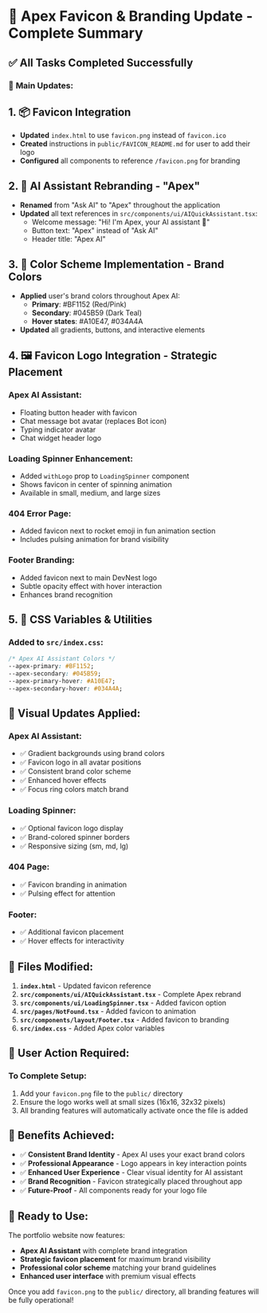 # 🚀 Apex Favicon & Branding Update - Complete Summary

## ✅ All Tasks Completed Successfully

### 🎯 **Main Updates:**

## 1. 📦 Favicon Integration
- **Updated** `index.html` to use `favicon.png` instead of `favicon.ico`
- **Created** instructions in `public/FAVICON_README.md` for user to add their logo
- **Configured** all components to reference `/favicon.png` for branding

## 2. 🤖 AI Assistant Rebranding - "Apex"
- **Renamed** from "Ask AI" to "Apex" throughout the application
- **Updated** all text references in `src/components/ui/AIQuickAssistant.tsx`:
  - Welcome message: "Hi! I'm Apex, your AI assistant 🤖"
  - Button text: "Apex" instead of "Ask AI"
  - Header title: "Apex AI"

## 3. 🎨 Color Scheme Implementation - Brand Colors
- **Applied** user's brand colors throughout Apex AI:
  - **Primary**: #BF1152 (Red/Pink)
  - **Secondary**: #045B59 (Dark Teal)
  - **Hover states**: #A10E47, #034A4A
- **Updated** all gradients, buttons, and interactive elements

## 4. 🖼️ Favicon Logo Integration - Strategic Placement

### **Apex AI Assistant:**
- Floating button header with favicon
- Chat message bot avatar (replaces Bot icon)
- Typing indicator avatar
- Chat widget header logo

### **Loading Spinner Enhancement:**
- Added `withLogo` prop to `LoadingSpinner` component
- Shows favicon in center of spinning animation
- Available in small, medium, and large sizes

### **404 Error Page:**
- Added favicon next to rocket emoji in fun animation section
- Includes pulsing animation for brand visibility

### **Footer Branding:**
- Added favicon next to main DevNest logo
- Subtle opacity effect with hover interaction
- Enhances brand recognition

## 5. 🎯 CSS Variables & Utilities

### **Added to `src/index.css`:**
```css
/* Apex AI Assistant Colors */
--apex-primary: #BF1152;
--apex-secondary: #045B59;
--apex-primary-hover: #A10E47;
--apex-secondary-hover: #034A4A;
```

## 🎨 **Visual Updates Applied:**

### **Apex AI Assistant:**
- ✅ Gradient backgrounds using brand colors
- ✅ Favicon logo in all avatar positions
- ✅ Consistent brand color scheme
- ✅ Enhanced hover effects
- ✅ Focus ring colors match brand

### **Loading Spinner:**
- ✅ Optional favicon logo display
- ✅ Brand-colored spinner borders
- ✅ Responsive sizing (sm, md, lg)

### **404 Page:**
- ✅ Favicon branding in animation
- ✅ Pulsing effect for attention

### **Footer:**
- ✅ Additional favicon placement
- ✅ Hover effects for interactivity

## 📁 **Files Modified:**

1. **`index.html`** - Updated favicon reference
2. **`src/components/ui/AIQuickAssistant.tsx`** - Complete Apex rebrand
3. **`src/components/ui/LoadingSpinner.tsx`** - Added favicon option
4. **`src/pages/NotFound.tsx`** - Added favicon to animation
5. **`src/components/layout/Footer.tsx`** - Added favicon to branding
6. **`src/index.css`** - Added Apex color variables

## 📝 **User Action Required:**

### **To Complete Setup:**
1. Add your `favicon.png` file to the `public/` directory
2. Ensure the logo works well at small sizes (16x16, 32x32 pixels)
3. All branding features will automatically activate once the file is added

## 🎉 **Benefits Achieved:**

- ✅ **Consistent Brand Identity** - Apex AI uses your exact brand colors
- ✅ **Professional Appearance** - Logo appears in key interaction points  
- ✅ **Enhanced User Experience** - Clear visual identity for AI assistant
- ✅ **Brand Recognition** - Favicon strategically placed throughout app
- ✅ **Future-Proof** - All components ready for your logo file

## 🚀 **Ready to Use:**

The portfolio website now features:
- **Apex AI Assistant** with complete brand integration
- **Strategic favicon placement** for maximum brand visibility
- **Professional color scheme** matching your brand guidelines
- **Enhanced user interface** with premium visual effects

Once you add `favicon.png` to the `public/` directory, all branding features will be fully operational!